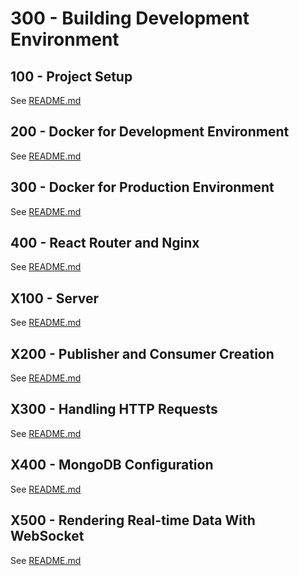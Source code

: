 # 300 - Building Development Environment

## 100 - Project Setup

See [README.md](./100/README.md)

## 200 - Docker for Development Environment

See [README.md](./200/README.md)

## 300 - Docker for Production Environment

See [README.md](./300/README.md)

## 400 - React Router and Nginx

See [README.md](./400/README.md)



## X100 - Server

See [README.md](./X100/README.md)

## X200 - Publisher and Consumer Creation

See [README.md](./X200/README.md)

## X300 - Handling HTTP Requests

See [README.md](./X300/README.md)

## X400 - MongoDB Configuration

See [README.md](./X400/README.md)

## X500 - Rendering Real-time Data With WebSocket

See [README.md](./X500/README.md)
